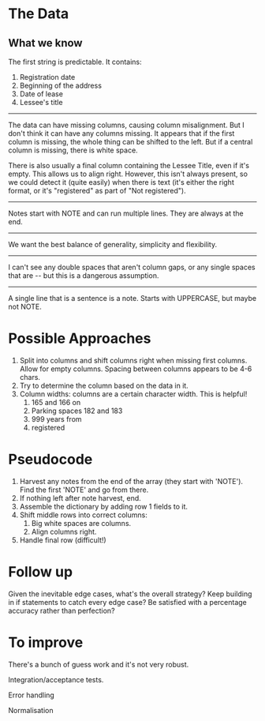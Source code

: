 # The Data
## What we know

The first string is predictable. It contains:

1. Registration date
2. Beginning of the address
3. Date of lease
4. Lessee's title

---
The data can have missing columns, causing column misalignment.
But I don't think it can have any columns missing. It 
appears that if the first column is missing, the whole thing
can be shifted to the left. But if a central column is missing,
there is white space.

There is also usually a final column containing the Lessee Title,
even if it's empty. This allows us to align right. However, this
isn't always present, so we could detect it (quite easily) when there
is text (it's either the right format, or it's "registered" as part
of "Not registered").

---

Notes start with NOTE and can run multiple lines. They are always at the end.

---

We want the best balance of generality, simplicity and flexibility.

---
I can't see any double spaces that aren't column gaps, or any single
spaces that are -- but this is a dangerous assumption.

---
A single line that is a sentence is a note. Starts with UPPERCASE, but maybe not
NOTE.

# Possible Approaches

1. Split into columns and shift columns right when missing first
    columns. Allow for empty columns. Spacing between columns
    appears to be 4-6 chars.
2. Try to determine the column based on the data in it.
3. Column widths: columns are a certain character width. This is helpful!
   1. 165 and 166 on
   2. Parking spaces 182 and 183
   3. 999 years from
   4. registered

# Pseudocode

1. Harvest any notes from the end of the array (they start with 'NOTE'). Find the first 'NOTE' and go from there.
2. If nothing left after note harvest, end.
3. Assemble the dictionary by adding row 1 fields to it.
4. Shift middle rows into correct columns:
   1. Big white spaces are columns.
   2. Align columns right.
5. Handle final row (difficult!)


# Follow up

Given the inevitable edge cases, what's the overall strategy? Keep building in if statements to
catch every edge case? Be satisfied with a percentage accuracy rather than perfection?

# To improve

There's a bunch of guess work and it's not very robust.

Integration/acceptance tests.

Error handling

Normalisation